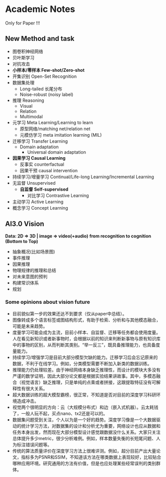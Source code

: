 # Academic Notes
Only for Paper !!!

## New Method and task
- 图卷积神经网络
- 贝叶斯学习
- 对抗攻击
- **小样本/零样本 Few-shot/Zero-shot**
- 开集识别 Open-Set Recognition
- 数据集处理
  - Long-tailed 长尾分布
  - Noise-robust (noisy label)
- 推理 Reasoning
    - Visual
    - Relation
    - Multimodal
- 元学习 Meta Learning/Learning to learn
    - 原型网络/matching net/relation net
    - 元模仿学习 meta imitation learning (MIL)
- 迁移学习 Transfer Learning
    - Domain adaptation
      - Universal domain adaptation
- **因果学习 Causal Learning**
    - 反事实 counterfactual
    - 因果干预 causal intervention
- 持续学习/增量学习 Continual/Life-long Learning/Incremental Learning
- 无监督 Unsupervised
    - **自监督 Self-supervised**
        - 对比学习 Contrastive Learning
- 主动学习 Active Learning
- 概念学习 Concept Learning

## AI3.0 Vision
**Data: 2D => 3D | image => video(+audio)**
**from recognition to cognition (Bottom to Top)**
- 抽象概况(比如场景图)
- 事件推理
- 因果推理
- 物理规律的推理和总结
- 对未来意图的预判
- 构建常识体系
- 规划

### Some opinions about vision future
- 目前貌似第一步的效果还达不到要求（仅从paper中总结）。
- 图像转成多个语言标签或图结构形式，有助于检索、分析和与其他模态融合，可能是未来趋势。
- 度量学习可能会成为主流，目前小样本、自监督、迁移等任务都会使用度量。人在看见新知识或者新事物时，会根据以前的知识来判断新事物与原有知识库中的事物的区别，从而判断其类别。“举一反三”，既具备推理能力，也具备度量能力。
- 持续学习/增强学习是目前大部分模型欠缺的能力。迁移学习后会忘记原来的数据，不利于在线学习。例如，分类模型需要不断加入新类的数据训练。
- 推理能力仍处理较差。由于神经网络本身缺乏推理性，而设计的模块大多没有严谨的数学证明，因此大部分论文都是根据实验结果讲故事。其中，多模态融合（视觉语言）缺乏推理，只是单纯的点乘或者拼接，这跟提取特征没有可解释性有很大关系。
- 超大数据训练的超大模型霸榜，很正常，不知道是否对目前的深度学习科研环境造成冲击。
- 视觉两个很明显的方向：云（大规模分布式）和边（嵌入式机器）。云太耗钱了，一般人玩不起，买点nano、tx2还是可以的。
- 数据集问题受到关注，个人以为是一个好的趋势。深度学习像是一个大数据驱动的统计学习方法，对数据集的设计和分析尤为重要，网络设计也应从数据和任务本身出发，然而现在大部分模型设计感觉跟数据没什么关系。大家只关注总体提升多少metric，很少分析难例。例如，样本数量失衡的长短尾问题、人为标注错误问题等。
- 传统的算法质量评价在深度学习方法上很难评测。例如，超分目前产出大量论文，指标多为PSNR和SSIM，不知道该方法在哪类数据上表现较好，比较贴合哪种应用环境。研究通用的方法有价值，但是也应处理某些经常误判的类别群体。
  
